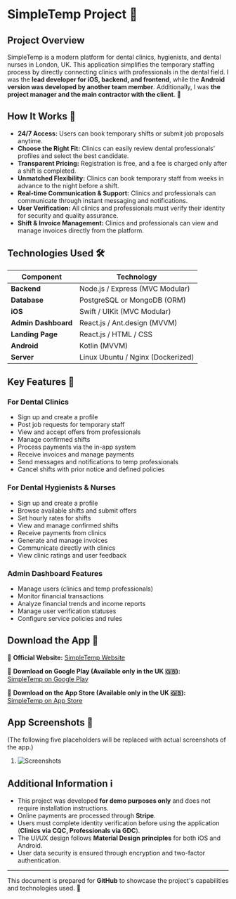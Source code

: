 # SimpleTemp Project 🚀

## Project Overview
SimpleTemp is a modern platform for dental clinics, hygienists, and dental nurses in London, UK. This application simplifies the temporary staffing process by directly connecting clinics with professionals in the dental field. I was the **lead developer for iOS, backend, and frontend**, while the **Android version was developed by another team member**. Additionally, I was **the project manager and the main contractor with the client**. 💼

## How It Works 🔄
- **24/7 Access:** Users can book temporary shifts or submit job proposals anytime.
- **Choose the Right Fit:** Clinics can easily review dental professionals’ profiles and select the best candidate.
- **Transparent Pricing:** Registration is free, and a fee is charged only after a shift is completed.
- **Unmatched Flexibility:** Clinics can book temporary staff from weeks in advance to the night before a shift.
- **Real-time Communication & Support:** Clinics and professionals can communicate through instant messaging and notifications.
- **User Verification:** All clinics and professionals must verify their identity for security and quality assurance.
- **Shift & Invoice Management:** Clinics and professionals can view and manage invoices directly from the platform.

## Technologies Used 🛠
| Component | Technology |
|-----------|------------|
| **Backend** | Node.js / Express (MVC Modular) |
| **Database** | PostgreSQL or MongoDB (ORM) |
| **iOS** | Swift / UIKit (MVC Modular) |
| **Admin Dashboard** | React.js / Ant.design (MVVM) |
| **Landing Page** | React.js / HTML / CSS |
| **Android** | Kotlin (MVVM) |
| **Server** | Linux Ubuntu / Nginx (Dockerized) |

## Key Features 🎯
### **For Dental Clinics**
- Sign up and create a profile
- Post job requests for temporary staff
- View and accept offers from professionals
- Manage confirmed shifts
- Process payments via the in-app system
- Receive invoices and manage payments
- Send messages and notifications to temp professionals
- Cancel shifts with prior notice and defined policies

### **For Dental Hygienists & Nurses**
- Sign up and create a profile
- Browse available shifts and submit offers
- Set hourly rates for shifts
- View and manage confirmed shifts
- Receive payments from clinics
- Generate and manage invoices
- Communicate directly with clinics
- View clinic ratings and user feedback

### **Admin Dashboard Features**
- Manage users (clinics and temp professionals)
- Monitor financial transactions
- Analyze financial trends and income reports
- Manage user verification statuses
- Configure service policies and rules

## Download the App 📲
🔹 **Official Website:** [SimpleTemp Website](http://simpletemp.co.uk)

🔹 **Download on Google Play (Available only in the UK 🇬🇧):**  
[SimpleTemp on Google Play](https://play.google.com/store/apps/details?id=com.simpletempco.simpletemp&gl=UK)

🔹 **Download on the App Store (Available only in the UK 🇬🇧):**  
[SimpleTemp on App Store](https://apps.apple.com/gb/app/simpletemp/id1631831946)

## App Screenshots 📸
(The following five placeholders will be replaced with actual screenshots of the app.)

1. ![Screenshots](./mnt/sc.jpg)

## Additional Information ℹ️
- This project was developed **for demo purposes only** and does not require installation instructions.
- Online payments are processed through **Stripe**.
- Users must complete identity verification before using the application (**Clinics via CQC, Professionals via GDC**).
- The UI/UX design follows **Material Design principles** for both iOS and Android.
- User data security is ensured through encryption and two-factor authentication.

---
This document is prepared for **GitHub** to showcase the project's capabilities and technologies used. 🚀

